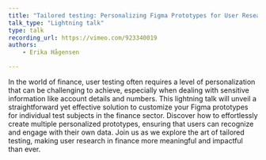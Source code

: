 ```yaml
---
title: "Tailored testing: Personalizing Figma Prototypes for User Research"
talk_type: "Lightning talk"
type: talk
recording_url: https://vimeo.com/923340019
authors:
    - Erika Hågensen

---
```

In the world of finance, user testing often requires a level of personalization that can be challenging to achieve, especially when dealing with sensitive information like account details and numbers. This lightning talk will unveil a straightforward yet effective solution to customize your Figma prototypes for individual test subjects in the finance sector. Discover how to effortlessly create multiple personalized prototypes, ensuring that users can recognize and engage with their own data. Join us as we explore the art of tailored testing, making user research in finance more meaningful and impactful than ever.
